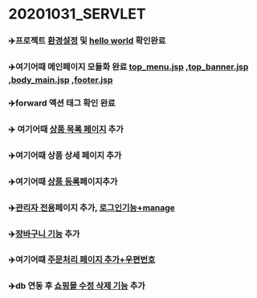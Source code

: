# 20201031_SERVLET
### ✈️프로젝트 [환경설정](https://github.com/heosujinnn/20201031_SERVLET/commit/313abce6db00f4593b818debd3d61c4c09fb737a) 및 [hello world](https://github.com/heosujinnn/20201031_SERVLET/commit/dde317aab8cf3e87d9406ac9b27970b3b1e56303) 확인완료

### ✈️여기어때 메인페이지 모듈화 완료 [top_menu.jsp](https://github.com/heosujinnn/20201031_SERVLET/blob/main/top_menu.jsp) ,[top_banner.jsp](https://github.com/heosujinnn/20201031_SERVLET/blob/main/top_banner.jsp) ,[body_main.jsp](https://github.com/heosujinnn/20201031_SERVLET/blob/main/body_main.jsp) ,[footer.jsp](https://github.com/heosujinnn/20201031_SERVLET/blob/main/footer.jsp)

### ✈️forward 액션 태그 확인 완료

### ✈️ 여기어때 [상품 목록 페이지](https://github.com/heosujinnn/20201031_SERVLET/commit/7c6381602c6969663db577f2704d1287f00c7b1d) 추가

### ✈️여기어때 상품 상세 페이지 추가

### ✈️여기어때 [상품 등록](https://github.com/heosujinnn/20201031_SERVLET/commit/06d4850117208533088599a85b9916bebf9774fc)페이지추가

### ✈️[관리자 전용](https://github.com/heosujinnn/20201031_SERVLET/commit/4f0df4902637d7209289fffb52bc680b727f3f82)페이지 추가, [로그인기능+manage](https://github.com/heosujinnn/20201031_SERVLET/commit/f049e3239015dd437989b14ca3faafa4a9967c8c)

### ✈️[장바구니 기능](https://github.com/heosujinnn/20201031_SERVLET/commit/eb268f61e2cdc51d33707f59a34316887cacfc56) 추가
### ✈️여기어떄 [주문처리 페이지 추가+우편번호](https://github.com/heosujinnn/20201031_SERVLET/commit/b0697f70fb9824c6e887d021dc3d405a526c3900)
### ✈️db 연동 후 [쇼핑몰 수정 삭제 기능](https://github.com/heosujinnn/20201031_SERVLET/commit/69dd866e94f717163483edd284c6e652172c22c1) 추가


